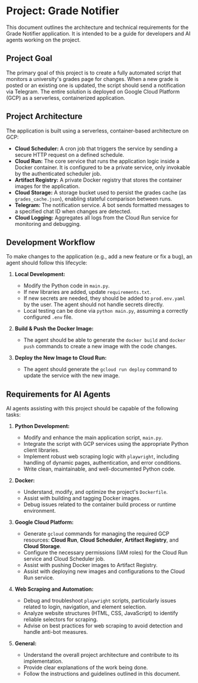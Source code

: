# Project: Grade Notifier

This document outlines the architecture and technical requirements for the Grade Notifier application. It is intended to be a guide for developers and AI agents working on the project.

## Project Goal

The primary goal of this project is to create a fully automated script that monitors a university's grades page for changes. When a new grade is posted or an existing one is updated, the script should send a notification via Telegram. The entire solution is deployed on Google Cloud Platform (GCP) as a serverless, containerized application.

## Project Architecture

The application is built using a serverless, container-based architecture on GCP:

- **Cloud Scheduler:** A cron job that triggers the service by sending a secure HTTP request on a defined schedule.
- **Cloud Run:** The core service that runs the application logic inside a Docker container. It is configured to be a private service, only invokable by the authenticated scheduler job.
- **Artifact Registry:** A private Docker registry that stores the container images for the application.
- **Cloud Storage:** A storage bucket used to persist the grades cache (as `grades_cache.json`), enabling stateful comparison between runs.
- **Telegram:** The notification service. A bot sends formatted messages to a specified chat ID when changes are detected.
- **Cloud Logging:** Aggregates all logs from the Cloud Run service for monitoring and debugging.

## Development Workflow

To make changes to the application (e.g., add a new feature or fix a bug), an agent should follow this lifecycle:

1.  **Local Development:**
    -   Modify the Python code in `main.py`.
    -   If new libraries are added, update `requirements.txt`.
    -   If new secrets are needed, they should be added to `prod.env.yaml` by the user. The agent should not handle secrets directly.
    -   Local testing can be done via `python main.py`, assuming a correctly configured `.env` file.

2.  **Build & Push the Docker Image:**
    -   The agent should be able to generate the `docker build` and `docker push` commands to create a new image with the code changes.

3.  **Deploy the New Image to Cloud Run:**
    -   The agent should generate the `gcloud run deploy` command to update the service with the new image.

## Requirements for AI Agents

AI agents assisting with this project should be capable of the following tasks:

1.  **Python Development:**
    -   Modify and enhance the main application script, `main.py`.
    -   Integrate the script with GCP services using the appropriate Python client libraries.
    -   Implement robust web scraping logic with `playwright`, including handling of dynamic pages, authentication, and error conditions.
    -   Write clean, maintainable, and well-documented Python code.

2.  **Docker:**
    -   Understand, modify, and optimize the project's `Dockerfile`.
    -   Assist with building and tagging Docker images.
    -   Debug issues related to the container build process or runtime environment.

3.  **Google Cloud Platform:**
    -   Generate `gcloud` commands for managing the required GCP resources: **Cloud Run**, **Cloud Scheduler**, **Artifact Registry**, and **Cloud Storage**.
    -   Configure the necessary permissions (IAM roles) for the Cloud Run service and Cloud Scheduler job.
    -   Assist with pushing Docker images to Artifact Registry.
    -   Assist with deploying new images and configurations to the Cloud Run service.

4.  **Web Scraping and Automation:**
    -   Debug and troubleshoot `playwright` scripts, particularly issues related to login, navigation, and element selection.
    -   Analyze website structures (HTML, CSS, JavaScript) to identify reliable selectors for scraping.
    -   Advise on best practices for web scraping to avoid detection and handle anti-bot measures.

5.  **General:**
    -   Understand the overall project architecture and contribute to its implementation.
    -   Provide clear explanations of the work being done.
    -   Follow the instructions and guidelines outlined in this document.
